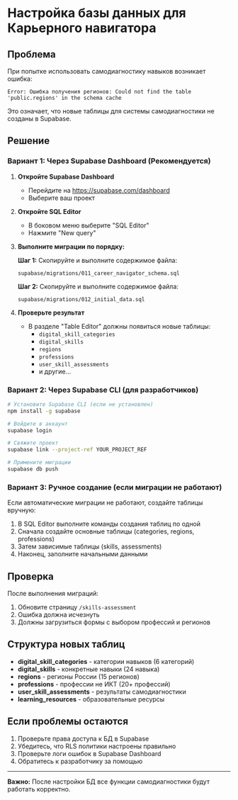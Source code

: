 # Настройка базы данных для Карьерного навигатора

## Проблема
При попытке использовать самодиагностику навыков возникает ошибка:
```
Error: Ошибка получения регионов: Could not find the table 'public.regions' in the schema cache
```

Это означает, что новые таблицы для системы самодиагностики не созданы в Supabase.

## Решение

### Вариант 1: Через Supabase Dashboard (Рекомендуется)

1. **Откройте Supabase Dashboard**
   - Перейдите на https://supabase.com/dashboard
   - Выберите ваш проект

2. **Откройте SQL Editor**
   - В боковом меню выберите "SQL Editor"
   - Нажмите "New query"

3. **Выполните миграции по порядку:**

   **Шаг 1:** Скопируйте и выполните содержимое файла:
   ```
   supabase/migrations/011_career_navigator_schema.sql
   ```

   **Шаг 2:** Скопируйте и выполните содержимое файла:
   ```
   supabase/migrations/012_initial_data.sql
   ```

4. **Проверьте результат**
   - В разделе "Table Editor" должны появиться новые таблицы:
     - `digital_skill_categories`
     - `digital_skills`
     - `regions`
     - `professions`
     - `user_skill_assessments`
     - и другие...

### Вариант 2: Через Supabase CLI (для разработчиков)

```bash
# Установите Supabase CLI (если не установлен)
npm install -g supabase

# Войдите в аккаунт
supabase login

# Свяжите проект
supabase link --project-ref YOUR_PROJECT_REF

# Примените миграции
supabase db push
```

### Вариант 3: Ручное создание (если миграции не работают)

Если автоматические миграции не работают, создайте таблицы вручную:

1. В SQL Editor выполните команды создания таблиц по одной
2. Сначала создайте основные таблицы (categories, regions, professions)
3. Затем зависимые таблицы (skills, assessments)
4. Наконец, заполните начальными данными

## Проверка

После выполнения миграций:

1. Обновите страницу `/skills-assessment`
2. Ошибка должна исчезнуть
3. Должны загрузиться формы с выбором профессий и регионов

## Структура новых таблиц

- **digital_skill_categories** - категории навыков (6 категорий)
- **digital_skills** - конкретные навыки (24 навыка)
- **regions** - регионы России (15 регионов)
- **professions** - профессии не ИКТ (20+ профессий)
- **user_skill_assessments** - результаты самодиагностики
- **learning_resources** - образовательные ресурсы

## Если проблемы остаются

1. Проверьте права доступа к БД в Supabase
2. Убедитесь, что RLS политики настроены правильно
3. Проверьте логи ошибок в Supabase Dashboard
4. Обратитесь к разработчику за помощью

---

**Важно:** После настройки БД все функции самодиагностики будут работать корректно.
